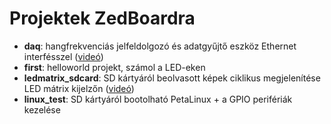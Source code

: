# Projektek ZedBoardra

- **daq**: hangfrekvenciás jelfeldolgozó és adatgyűjtő eszköz Ethernet interfésszel ([videó](https://www.youtube.com/watch?v=5IqEOu28NTM&list=PL9_VlVdB8s882QMHiqJlDpJeKWxwP5CIG))
- **first**: helloworld projekt, számol a LED-eken
- **ledmatrix_sdcard**: SD kártyáról beolvasott képek ciklikus megjelenítése LED mátrix kijelzőn ([videó](https://www.youtube.com/watch?v=XTw0LJOiSZQ&list=PL9_VlVdB8s882QMHiqJlDpJeKWxwP5CIG))
- **linux_test**: SD kártyáról bootolható PetaLinux + a GPIO perifériák kezelése
